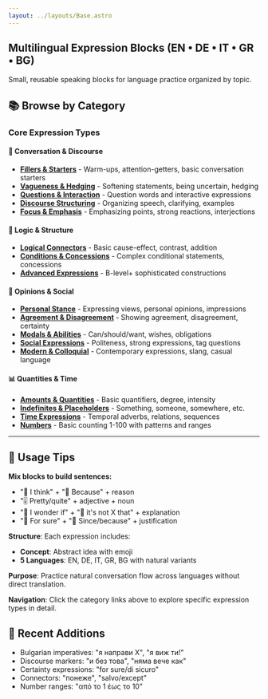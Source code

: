 ```yaml
---
layout: ../layouts/Base.astro
---
```

## Multilingual Expression Blocks (EN • DE • IT • GR • BG)

Small, reusable speaking blocks for language practice organized by topic.

## 📚 Browse by Category

### Core Expression Types

#### 💬 Conversation & Discourse
- **[Fillers & Starters](./fillers)** - Warm-ups, attention-getters, basic conversation starters
- **[Vagueness & Hedging](./vagueness)** - Softening statements, being uncertain, hedging
- **[Questions & Interaction](./questions)** - Question words and interactive expressions  
- **[Discourse Structuring](./structuring)** - Organizing speech, clarifying, examples
- **[Focus & Emphasis](./emphasis)** - Emphasizing points, strong reactions, interjections

#### 🔗 Logic & Structure  
- **[Logical Connectors](./logical)** - Basic cause-effect, contrast, addition
- **[Conditions & Concessions](./conditions)** - Complex conditional statements, concessions
- **[Advanced Expressions](./advanced)** - B-level+ sophisticated constructions

#### 💭 Opinions & Social
- **[Personal Stance](./stance)** - Expressing views, personal opinions, impressions
- **[Agreement & Disagreement](./agreement)** - Showing agreement, disagreement, certainty
- **[Modals & Abilities](./modals)** - Can/should/want, wishes, obligations
- **[Social Expressions](./social)** - Politeness, strong expressions, tag questions
- **[Modern & Colloquial](./modern)** - Contemporary expressions, slang, casual language

#### 📊 Quantities & Time
- **[Amounts & Quantities](./amounts)** - Basic quantifiers, degree, intensity
- **[Indefinites & Placeholders](./indefinites)** - Something, someone, somewhere, etc.
- **[Time Expressions](./time)** - Temporal adverbs, relations, sequences
- **[Numbers](./numbers)** - Basic counting 1-100 with patterns and ranges

---

## 🧠 Usage Tips

**Mix blocks to build sentences:**
- "🧠 I think" + "🔗 Because" + reason
- "🎚️ Pretty/quite" + adjective + noun
- "🤔 I wonder if" + "🎯 it's not X that" + explanation
- "💯 For sure" + "🔗 Since/because" + justification

**Structure**: Each expression includes:
- **Concept**: Abstract idea with emoji
- **5 Languages**: EN, DE, IT, GR, BG with natural variants

**Purpose**: Practice natural conversation flow across languages without direct translation.

**Navigation**: Click the category links above to explore specific expression types in detail.

## 🎯 Recent Additions
- Bulgarian imperatives: "я направи X", "я виж ти!"
- Discourse markers: "и без това", "няма вече как"
- Certainty expressions: "for sure/di sicuro"
- Connectors: "понеже", "salvo/except"
- Number ranges: "από το 1 έως το 10"